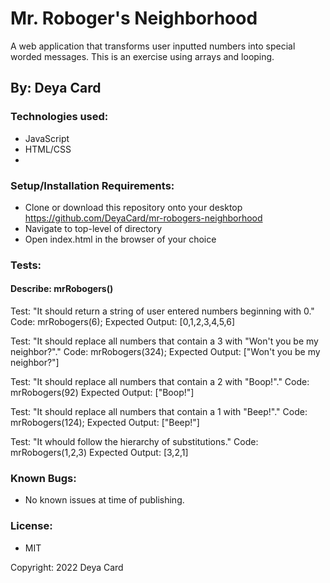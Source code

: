 # Mr. Roboger's Neighborhood

A web application that transforms user inputted numbers into special worded messages. This is an exercise using arrays and looping.

## By: Deya Card

### Technologies used:

* JavaScript
* HTML/CSS
* 

### Setup/Installation Requirements:

* Clone or download this repository onto your desktop
https://github.com/DeyaCard/mr-robogers-neighborhood
* Navigate to top-level of directory
* Open index.html in the browser of your choice


### Tests:


#### Describe: mrRobogers()

Test: "It should return a string of user entered numbers beginning with 0."
Code: mrRobogers(6);
Expected Output: [0,1,2,3,4,5,6]

Test: "It should replace all numbers that contain a 3 with "Won't you be my neighbor?"."
Code: mrRobogers(324);
Expected Output: ["Won't you be my neighbor?"]

Test: "It should replace all numbers that contain a 2 with "Boop!"."
Code: mrRobogers(92)
Expected Output: ["Boop!"]

Test: "It should replace all numbers that contain a 1 with "Beep!"."
Code: mrRobogers(124);
Expected Output: ["Beep!"]

Test: "It whould follow the hierarchy of substitutions."
Code: mrRobogers(1,2,3)
Expected Output: [3,2,1]



### Known Bugs:
* No known issues at time of publishing.


### License: 
* MIT

Copyright: 2022 Deya Card


